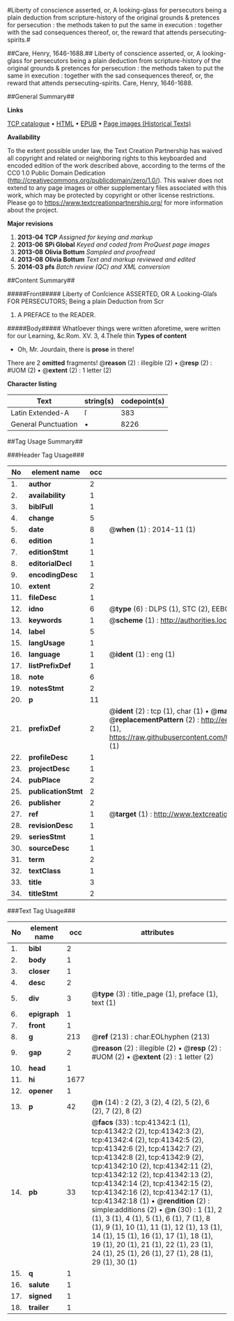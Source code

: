 #Liberty of conscience asserted, or, A looking-glass for persecutors being a plain deduction from scripture-history of the original grounds & pretences for persecution : the methods taken to put the same in execution : together with the sad consequences thereof, or, the reward that attends persecuting-spirits.#

##Care, Henry, 1646-1688.##
Liberty of conscience asserted, or, A looking-glass for persecutors being a plain deduction from scripture-history of the original grounds & pretences for persecution : the methods taken to put the same in execution : together with the sad consequences thereof, or, the reward that attends persecuting-spirits.
Care, Henry, 1646-1688.

##General Summary##

**Links**

[TCP catalogue](http://www.ota.ox.ac.uk/tcp/)  • 
[HTML](http://tei.it.ox.ac.uk/tcp/Texts-HTML/free/A33/A33935.html)  • 
[EPUB](http://tei.it.ox.ac.uk/tcp/Texts-EPUB/free/A33/A33935.epub) • 
[Page images (Historical Texts)](https://historicaltexts.jisc.ac.uk/eebo-11875176e)

**Availability**

To the extent possible under law, the Text Creation Partnership has waived all copyright and related or neighboring rights to this keyboarded and encoded edition of the work described above, according to the terms of the CC0 1.0 Public Domain Dedication (http://creativecommons.org/publicdomain/zero/1.0/). This waiver does not extend to any page images or other supplementary files associated with this work, which may be protected by copyright or other license restrictions. Please go to https://www.textcreationpartnership.org/ for more information about the project.

**Major revisions**

1. __2013-04__ __TCP__ *Assigned for keying and markup*
1. __2013-06__ __SPi Global__ *Keyed and coded from ProQuest page images*
1. __2013-08__ __Olivia Bottum__ *Sampled and proofread*
1. __2013-08__ __Olivia Bottum__ *Text and markup reviewed and edited*
1. __2014-03__ __pfs__ *Batch review (QC) and XML conversion*

##Content Summary##

#####Front#####
Liberty of Conſcience ASSERTED, OR A Looking-Glaſs FOR PERSECUTORS; Being a plain Deduction from Scr
1. A PREFACE to the READER.

#####Body#####
Whatſoever things were written aforetime, were written for our Learning, &c.Rom. XV. 3, 4.Theſe thin
**Types of content**

  * Oh, Mr. Jourdain, there is **prose** in there!

There are 2 **omitted** fragments! 
 @__reason__ (2) : illegible (2)  •  @__resp__ (2) : #UOM (2)  •  @__extent__ (2) : 1 letter (2)

**Character listing**


|Text|string(s)|codepoint(s)|
|---|---|---|
|Latin Extended-A|ſ|383|
|General Punctuation|•|8226|

##Tag Usage Summary##

###Header Tag Usage###

|No|element name|occ|attributes|
|---|---|---|---|
|1.|__author__|2||
|2.|__availability__|1||
|3.|__biblFull__|1||
|4.|__change__|5||
|5.|__date__|8| @__when__ (1) : 2014-11 (1)|
|6.|__edition__|1||
|7.|__editionStmt__|1||
|8.|__editorialDecl__|1||
|9.|__encodingDesc__|1||
|10.|__extent__|2||
|11.|__fileDesc__|1||
|12.|__idno__|6| @__type__ (6) : DLPS (1), STC (2), EEBO-CITATION (1), OCLC (1), VID (1)|
|13.|__keywords__|1| @__scheme__ (1) : http://authorities.loc.gov/ (1)|
|14.|__label__|5||
|15.|__langUsage__|1||
|16.|__language__|1| @__ident__ (1) : eng (1)|
|17.|__listPrefixDef__|1||
|18.|__note__|6||
|19.|__notesStmt__|2||
|20.|__p__|11||
|21.|__prefixDef__|2| @__ident__ (2) : tcp (1), char (1)  •  @__matchPattern__ (2) : ([0-9\-]+):([0-9IVX]+) (1), (.+) (1)  •  @__replacementPattern__ (2) : http://eebo.chadwyck.com/downloadtiff?vid=$1&page=$2 (1), https://raw.githubusercontent.com/textcreationpartnership/Texts/master/tcpchars.xml#$1 (1)|
|22.|__profileDesc__|1||
|23.|__projectDesc__|1||
|24.|__pubPlace__|2||
|25.|__publicationStmt__|2||
|26.|__publisher__|2||
|27.|__ref__|1| @__target__ (1) : http://www.textcreationpartnership.org/docs/. (1)|
|28.|__revisionDesc__|1||
|29.|__seriesStmt__|1||
|30.|__sourceDesc__|1||
|31.|__term__|2||
|32.|__textClass__|1||
|33.|__title__|3||
|34.|__titleStmt__|2||


###Text Tag Usage###

|No|element name|occ|attributes|
|---|---|---|---|
|1.|__bibl__|2||
|2.|__body__|1||
|3.|__closer__|1||
|4.|__desc__|2||
|5.|__div__|3| @__type__ (3) : title_page (1), preface (1), text (1)|
|6.|__epigraph__|1||
|7.|__front__|1||
|8.|__g__|213| @__ref__ (213) : char:EOLhyphen (213)|
|9.|__gap__|2| @__reason__ (2) : illegible (2)  •  @__resp__ (2) : #UOM (2)  •  @__extent__ (2) : 1 letter (2)|
|10.|__head__|1||
|11.|__hi__|1677||
|12.|__opener__|1||
|13.|__p__|42| @__n__ (14) : 2 (2), 3 (2), 4 (2), 5 (2), 6 (2), 7 (2), 8 (2)|
|14.|__pb__|33| @__facs__ (33) : tcp:41342:1 (1), tcp:41342:2 (2), tcp:41342:3 (2), tcp:41342:4 (2), tcp:41342:5 (2), tcp:41342:6 (2), tcp:41342:7 (2), tcp:41342:8 (2), tcp:41342:9 (2), tcp:41342:10 (2), tcp:41342:11 (2), tcp:41342:12 (2), tcp:41342:13 (2), tcp:41342:14 (2), tcp:41342:15 (2), tcp:41342:16 (2), tcp:41342:17 (1), tcp:41342:18 (1)  •  @__rendition__ (2) : simple:additions (2)  •  @__n__ (30) : 1 (1), 2 (1), 3 (1), 4 (1), 5 (1), 6 (1), 7 (1), 8 (1), 9 (1), 10 (1), 11 (1), 12 (1), 13 (1), 14 (1), 15 (1), 16 (1), 17 (1), 18 (1), 19 (1), 20 (1), 21 (1), 22 (1), 23 (1), 24 (1), 25 (1), 26 (1), 27 (1), 28 (1), 29 (1), 30 (1)|
|15.|__q__|1||
|16.|__salute__|1||
|17.|__signed__|1||
|18.|__trailer__|1||
